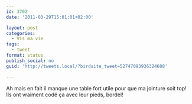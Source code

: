 ```yaml
---
id: 3702
date: '2011-03-29T15:01:01+02:00'

layout: post
categories:
  - Vis ma vie
tags:
  - tweet
format: status
publish_social: no
guid: 'http://tweets.local/?birdsite_tweet=52747093936324608'

---
```


Ah mais en fait il manque une table fort utile pour que ma jointure soit top! Ils ont vraiment codé ça avec leur pieds, bordel!